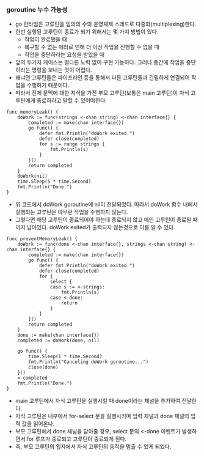 ### goroutine 누수 가능성
- go 런타임은 고루틴을 임의의 수의 운영체제 스레드로 다중화(multiplexing)한다.
- 한번 실행된 고루틴이 종료가 되기 위해서는 몇 가지 방법이 있다.
  - 작업이 완료됐을 때
  - 복구할 수 없는 에러로 인해 더 이상 작업을 진행할 수 없을 때
  - 작업을 중단하라는 요청을 받았을 때
- 앞의 두가지 케이스는 별다른 노력 없이 구현 가능하다. 그러나 중간에 작업을 중단하라는 명령을 보내는 것이 어렵다.
- 왜냐면 고루틴들은 파이프라인 등을 통해서 다른 고루틴들과 긴밀하게 연결되어 작업을 수행하기 때문이다.
- 따라서 전체 문맥에 대한 지식을 가진 부모 고루틴(보통은 main 고루틴)이 자식 고루틴에게 종료하라고 말할 수 있어야한다.
```
func memoryLeak() {
	doWork := func(strings <-chan string) <-chan interface{} {
		completed := make(chan interface{})
		go func() {
			defer fmt.Println("doWork exited.")
			defer close(completed)
			for s := range strings {
				fmt.Println(s)
			}
		}()
		return completed
	}
	doWork(nil)
	time.Sleep(5 * time.Second)
	fmt.Println("Done.")
}
```
- 위 코드에서 doWork goroutine에 nil이 전달되었다. 따라서 doWork 함수 내에서 실행되는 고루틴은 아무런 작업을 수행하지 않는다.
- 그렇다면 해당 고루틴이 종료되어야 하는데 종료되지 않고 메인 고루틴이 종료될 때까지 남아있다. doWork exited가 출력되지 않는것으로 이를 알 수 있다.
```
func preventMemoryLeak() {
	doWork := func(done <-chan interface{}, strings <-chan string) <-chan interface{} {
		completed := make(chan interface{})
		go func() {
			defer fmt.Println("doWork exited.")
			defer close(completed)
			for {
				select {
				case s := <-strings:
					fmt.Println(s)
				case <-done:
					return
				}
			}
		}()
		return completed
	}
	done := make(chan interface{})
	completed := doWork(done, nil)

	go func() {
		time.Sleep(1 * time.Second)
		fmt.Println("Canceling doWork goroutine...")
		close(done)
	}()
	<-completed
	fmt.Println("Done.")
}
```
- main 고루틴에서 자식 고루틴을 실행시킬 때 done이라는 체널을 추가하여 전달한다.
- 자식 고루틴은 내부에서 for-select 문을 실행시키며 입력 체널과 done 체널의 입력 값을 읽어온다.
- 부모 고루틴에서 done 체널을 닫아줄 경우, select 문의 <-done 이벤트가 발생하면서 for 루프가 종료되고 고루틴이 종료되게 된다.
- 즉, 부모 고루틴의 입자에서 자식 고루틴의 동작을 멈출 수 있게 되었다.
